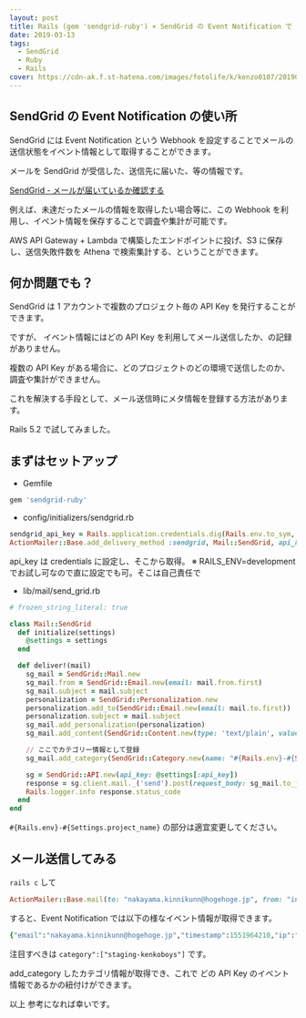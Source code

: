 ```yaml
---
layout: post
title: Rails (gem 'sendgrid-ruby') × SendGrid の Event Notification で API Key ごとの独自メタ情報を設定する
date: 2019-03-13
tags:
  - SendGrid
  - Ruby
  - Rails
cover: https://cdn-ak.f.st-hatena.com/images/fotolife/k/kenzo0107/20190313/20190313234822.png
---
```


## SendGrid の Event Notification の使い所

SendGrid には Event Notification という Webhook を設定することでメールの送信状態をイベント情報として取得することができます。

メールを SendGrid が受信した、送信先に届いた、等の情報です。

[SendGrid - メールが届いているか確認する](https://sendgrid.kke.co.jp/docs/Tutorials/C_Manage_Events/using_activity.html)

例えば、未達だったメールの情報を取得したい場合等に、この Webhook を利用し、イベント情報を保存することで調査や集計が可能です。

AWS API Gateway + Lambda で構築したエンドポイントに投げ、S3 に保存し、送信失敗件数を Athena で検索集計する、ということができます。

## 何か問題でも？

<!-- more -->

SendGrid は 1 アカウントで複数のプロジェクト毎の API Key を発行することができます。

ですが、 イベント情報にはどの API Key を利用してメール送信したか、の記録がありません。

複数の API Key がある場合に、どのプロジェクトのどの環境で送信したのか、調査や集計ができません。

これを解決する手段として、メール送信時にメタ情報を登録する方法があります。

Rails 5.2 で試してみました。

## まずはセットアップ

- Gemfile

```ruby
gem 'sendgrid-ruby'
```

- config/initializers/sendgrid.rb

```ruby
sendgrid_api_key = Rails.application.credentials.dig(Rails.env.to_sym, :sendgrid_api_key)
ActionMailer::Base.add_delivery_method :sendgrid, Mail::SendGrid, api_key: sendgrid_api_key
```

api_key は credentials に設定し、そこから取得。
※ RAILS_ENV=development でお試し可なので直に設定でも可。そこは自己責任で

- lib/mail/send_grid.rb

```ruby
# frozen_string_literal: true

class Mail::SendGrid
  def initialize(settings)
    @settings = settings
  end

  def deliver!(mail)
    sg_mail = SendGrid::Mail.new
    sg_mail.from = SendGrid::Email.new(email: mail.from.first)
    sg_mail.subject = mail.subject
    personalization = SendGrid::Personalization.new
    personalization.add_to(SendGrid::Email.new(email: mail.to.first))
    personalization.subject = mail.subject
    sg_mail.add_personalization(personalization)
    sg_mail.add_content(SendGrid::Content.new(type: 'text/plain', value: mail.body.raw_source))

    // ここでカテゴリー情報として登録
    sg_mail.add_category(SendGrid::Category.new(name: "#{Rails.env}-#{Settings.project_name}"))

    sg = SendGrid::API.new(api_key: @settings[:api_key])
    response = sg.client.mail._('send').post(request_body: sg_mail.to_json)
    Rails.logger.info response.status_code
  end
end
```

`#{Rails.env}-#{Settings.project_name}` の部分は適宜変更してください。

## メール送信してみる

`rails c` して

```ruby
ActionMailer::Base.mail(to: "nakayama.kinnikunn@hogehoge.jp", from: "info@&lt;sender authentication で認証したドメイン&gt;", subject: "メールタイトル", body: "すいません、テスト送信です").deliver_now
```

すると、Event Notification では以下の様なイベント情報が取得できます。

```ruby
{"email":"nakayama.kinnikunn@hogehoge.jp","timestamp":1551964210,"ip":"12.345.67.89","sg_event_id":"xxxxxxxxxxxxxxxx","sg_message_id":"xxxxxxxxxxxxxxxxxxxx.yyyyyyyyyyyyyyyyyyyyyy","category":["staging-kenkoboys"],"useragent":"Mozilla/5.0 (Windows NT 5.1; rv:11.0) Gecko Firefox/11.0 (via ggpht.com GoogleImageProxy)","event":"open"}
```

注目すべきは `category":["staging-kenkoboys"]` です。

add_category したカテゴリ情報が取得でき、これで どの API Key のイベント情報であるかの紐付けができます。

以上
参考になれば幸いです。
